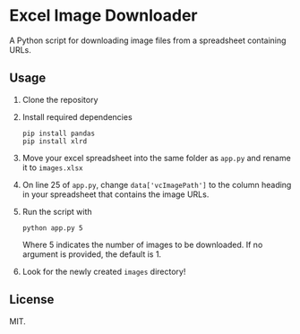 # Excel Image Downloader

A Python script for downloading image files from a spreadsheet containing URLs.

## Usage

1. Clone the repository
2. Install required dependencies
    ```
    pip install pandas
    pip install xlrd
    ```
3. Move your excel spreadsheet into the same folder as `app.py` and rename it to `images.xlsx`
4. On line 25 of `app.py`, change `data['vcImagePath']` to the column heading in your spreadsheet that contains the image URLs.
5. Run the script with
    ```
    python app.py 5
    ```
    
    Where 5 indicates the number of images to be downloaded. If no argument is provided, the default is 1.

6. Look for the newly created `images` directory!

## License

MIT.
